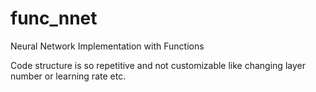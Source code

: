 # func_nnet
Neural Network Implementation with Functions

Code structure is so repetitive and not customizable like changing layer number or learning rate etc.
